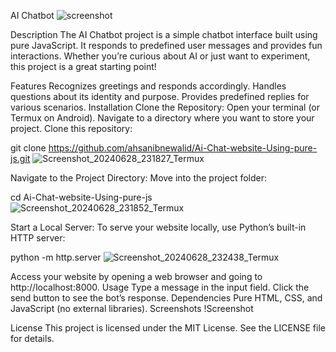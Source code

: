 AI Chatbot
![screenshot](https://github.com/ahsanibnewalid/Ai-Chat-website-Using-pure-js/assets/174036491/78c47ba5-e58d-450a-80e4-521053f6dfd8)

Description
The AI Chatbot project is a simple chatbot interface built using pure JavaScript. It responds to predefined user messages and provides fun interactions. Whether you’re curious about AI or just want to experiment, this project is a great starting point!


Features
Recognizes greetings and responds accordingly.
Handles questions about its identity and purpose.
Provides predefined replies for various scenarios.
Installation
Clone the Repository:
Open your terminal (or Termux on Android).
Navigate to a directory where you want to store your project.
Clone this repository:


git clone https://github.com/ahsanibnewalid/Ai-Chat-website-Using-pure-js.git
![Screenshot_20240628_231827_Termux](https://github.com/ahsanibnewalid/Ai-Chat-website-Using-pure-js/assets/174036491/41cffb8c-30a4-4b66-bdaa-8079b6a7d1e7)





Navigate to the Project Directory:
Move into the project folder:

cd Ai-Chat-website-Using-pure-js
![Screenshot_20240628_231852_Termux](https://github.com/ahsanibnewalid/Ai-Chat-website-Using-pure-js/assets/174036491/b974de30-b140-4cbc-9420-367090e8a21d)








Start a Local Server:
To serve your website locally, use Python’s built-in HTTP server:

python -m http.server
![Screenshot_20240628_232438_Termux](https://github.com/ahsanibnewalid/Ai-Chat-website-Using-pure-js/assets/174036491/b02cca22-1eb1-4422-be3e-ab91e2344f7a)








Access your website by opening a web browser and going to http://localhost:8000.
Usage
Type a message in the input field.
Click the send button to see the bot’s response.
Dependencies
Pure HTML, CSS, and JavaScript (no external libraries).
Screenshots
!Screenshot

License
This project is licensed under the MIT License. See the LICENSE file for details.
